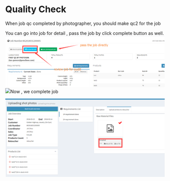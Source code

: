 # Quality Check

When job qc completed by photographer, you should make qc2 for the job

You can go into job for detail , pass the job by click complete button as well.![](/assets/qulitci_comp.png)![](/assets/complete_2\.png)Now , we complete job

![](/assets/complete_job.png)

